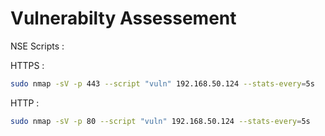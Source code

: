 # Vulnerabilty Assessement

NSE Scripts :

HTTPS :

```bash
sudo nmap -sV -p 443 --script "vuln" 192.168.50.124 --stats-every=5s
```

HTTP :&#x20;

```bash
sudo nmap -sV -p 80 --script "vuln" 192.168.50.124 --stats-every=5s
```
